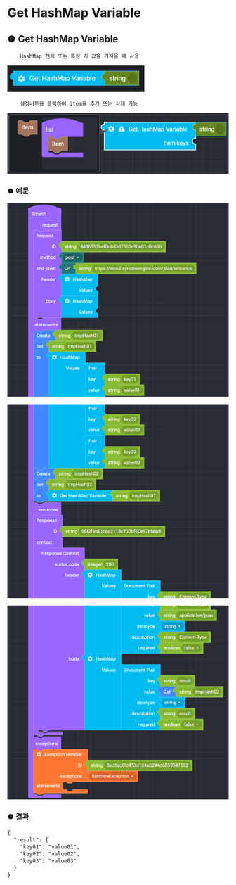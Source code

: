 # Get HashMap Variable

## ● Get HashMap Variable

        HashMap 전체 또는 특정 키 값을 가져올 때 사용

![](../../.gitbook/assets/image%20%285%29.png)

        설정버튼을 클릭하여 item을 추가 또는 삭제 가능

![](../../.gitbook/assets/image%20%2881%29.png)

### ● 예문

![](../../.gitbook/assets/image%20%28169%29.png)

![](../../.gitbook/assets/image%20%2888%29.png)

![](../../.gitbook/assets/image%20%28136%29.png)

### ● 결과

```text
{
  "result": {
    "key01": "value01",
    "key02": "value02",
    "key03": "value03"
  }
}
```

